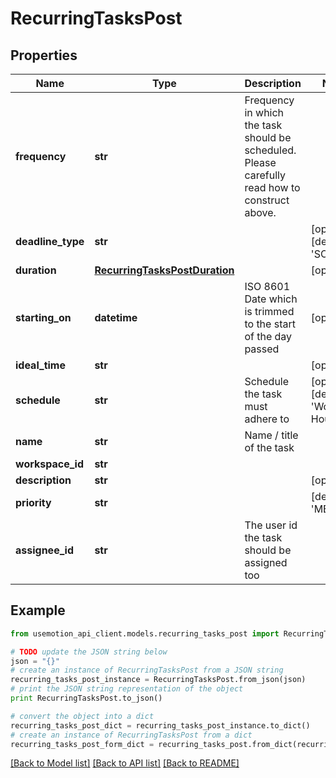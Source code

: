 # RecurringTasksPost


## Properties
Name | Type | Description | Notes
------------ | ------------- | ------------- | -------------
**frequency** | **str** | Frequency in which the task should be scheduled. Please carefully read how to construct above. | 
**deadline_type** | **str** |  | [optional] [default to 'SOFT']
**duration** | [**RecurringTasksPostDuration**](RecurringTasksPostDuration.md) |  | [optional] 
**starting_on** | **datetime** | ISO 8601 Date which is trimmed to the start of the day passed | [optional] 
**ideal_time** | **str** |  | [optional] 
**schedule** | **str** | Schedule the task must adhere to | [optional] [default to 'Work Hours']
**name** | **str** | Name / title of the task | 
**workspace_id** | **str** |  | 
**description** | **str** |  | [optional] 
**priority** | **str** |  | [default to 'MEDIUM']
**assignee_id** | **str** | The user id the task should be assigned too | 

## Example

```python
from usemotion_api_client.models.recurring_tasks_post import RecurringTasksPost

# TODO update the JSON string below
json = "{}"
# create an instance of RecurringTasksPost from a JSON string
recurring_tasks_post_instance = RecurringTasksPost.from_json(json)
# print the JSON string representation of the object
print RecurringTasksPost.to_json()

# convert the object into a dict
recurring_tasks_post_dict = recurring_tasks_post_instance.to_dict()
# create an instance of RecurringTasksPost from a dict
recurring_tasks_post_form_dict = recurring_tasks_post.from_dict(recurring_tasks_post_dict)
```
[[Back to Model list]](../README.md#documentation-for-models) [[Back to API list]](../README.md#documentation-for-api-endpoints) [[Back to README]](../README.md)


